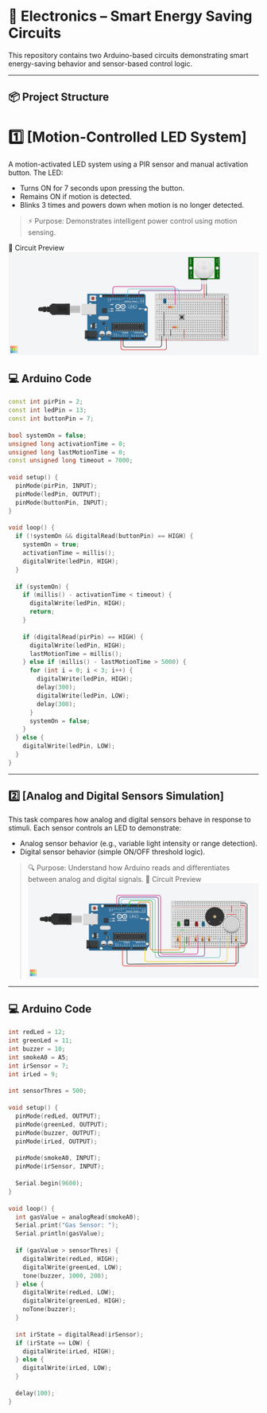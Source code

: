 # 🔌 Electronics – Smart Energy Saving Circuits

This repository contains two Arduino-based circuits demonstrating smart energy-saving behavior and sensor-based control logic.

---

## 📦 Project Structure

# 1️⃣ [Motion-Controlled LED System]
A motion-activated LED system using a PIR sensor and manual activation button. The LED:

- Turns ON for 7 seconds upon pressing the button.
- Remains ON if motion is detected.
- Blinks 3 times and powers down when motion is no longer detected.

> ⚡ Purpose: Demonstrates intelligent power control using motion sensing.

📸 Circuit Preview  
![Circuit](MotionControlledLED.png)

## 💻 Arduino Code

```cpp
const int pirPin = 2;
const int ledPin = 13;
const int buttonPin = 7;

bool systemOn = false;
unsigned long activationTime = 0;
unsigned long lastMotionTime = 0;
const unsigned long timeout = 7000;

void setup() {
  pinMode(pirPin, INPUT);
  pinMode(ledPin, OUTPUT);
  pinMode(buttonPin, INPUT);
}

void loop() {
  if (!systemOn && digitalRead(buttonPin) == HIGH) {
    systemOn = true;
    activationTime = millis();
    digitalWrite(ledPin, HIGH);
  }

  if (systemOn) {
    if (millis() - activationTime < timeout) {
      digitalWrite(ledPin, HIGH);
      return;
    }

    if (digitalRead(pirPin) == HIGH) {
      digitalWrite(ledPin, HIGH);
      lastMotionTime = millis();
    } else if (millis() - lastMotionTime > 5000) {
      for (int i = 0; i < 3; i++) {
        digitalWrite(ledPin, HIGH);
        delay(300);
        digitalWrite(ledPin, LOW);
        delay(300);
      }
      systemOn = false;
    }
  } else {
    digitalWrite(ledPin, LOW);
  }
}
```
---

## 2️⃣ [Analog and Digital Sensors Simulation]
This task compares how analog and digital sensors behave in response to stimuli. Each sensor controls an LED to demonstrate:

- Analog sensor behavior (e.g., variable light intensity or range detection).
- Digital sensor behavior (simple ON/OFF threshold logic).

> 🔍 Purpose: Understand how Arduino reads and differentiates between analog and digital signals.
📸 Circuit Preview  
![Circuit](AnalogDigitalSensors.png)
---

## 💻 Arduino Code

```cpp
int redLed = 12;
int greenLed = 11;
int buzzer = 10;
int smokeA0 = A5;
int irSensor = 7;
int irLed = 9;

int sensorThres = 500;

void setup() {
  pinMode(redLed, OUTPUT);
  pinMode(greenLed, OUTPUT);
  pinMode(buzzer, OUTPUT);
  pinMode(irLed, OUTPUT);
  
  pinMode(smokeA0, INPUT);
  pinMode(irSensor, INPUT);

  Serial.begin(9600);
}

void loop() {
  int gasValue = analogRead(smokeA0);
  Serial.print("Gas Sensor: ");
  Serial.println(gasValue);

  if (gasValue > sensorThres) {
    digitalWrite(redLed, HIGH);
    digitalWrite(greenLed, LOW);
    tone(buzzer, 1000, 200);
  } else {
    digitalWrite(redLed, LOW);
    digitalWrite(greenLed, HIGH);
    noTone(buzzer);
  }

  int irState = digitalRead(irSensor);
  if (irState == LOW) {
    digitalWrite(irLed, HIGH);
  } else {
    digitalWrite(irLed, LOW);
  }

  delay(100);
}
